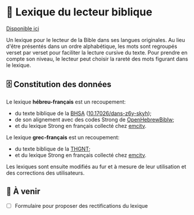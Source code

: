 # 📓 Lexique du lecteur biblique

[Disponible ici](https://zdettwiler.github.io/lexique-du-lecteur-biblique/)

Un lexique pour le lecteur de la Bible dans ses langues originales. Au lieu d'être présentés dans un ordre alphabétique, les mots sont regroupés verset par verset pour faciliter la lecture cursive du texte. Pour prendre en compte son niveau, le lecteur peut choisir la rareté des mots figurant dans le lexique.

## 🗄 Constitution des données
Le lexique **hébreu-français** est un recoupement:
- du texte biblique de la [BHSA](https://etcbc.github.io/bhsa/) ([10.17026/dans-z6y-skyh](https://dx.doi.org/10.17026/dans-z6y-skyh));
- de son alignement avec des codes Strong de [OpenHebrewBiblw](https://github.com/eliranwong/OpenHebrewBible);
- et du lexique Strong en français collecté chez [emcitv](https://emcitv.com/bible/strong-biblique-hebreu.html).

Le lexique **grec-français** est un recoupement:
- du texte biblique de la [THGNT](https://github.com/STEPBible/STEPBible-Data/tree/master/Translators%20Amalgamated%20OT%2BNT);
- et du lexique Strong en français collecté chez [emcitv](https://emcitv.com/bible/strong-biblique-grec.html).

Les lexiques sont ensuite modifiés au fur et à mesure de leur utilisation et des corrections des utilisateurs.

## 🚀 À venir
- [ ] Formulaire pour proposer des rectifications du lexique
